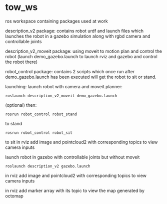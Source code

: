 # tow_ws
ros workspace containing packages used at work

description_v2 package: contains robot urdf and launch files which launches the robot in a gazebo simulation along with rgbd camera and controllable joints

description_v2_moveit package: using moveit to motion plan and control the robot (launch demo_gazebo.launch to launch rviz and gazebo and control the robot there)

robot_control package: contains 2 scripts which once run after demo_gazebo.launch has been executed will get the robot to sit or stand.

launching:
  launch robot with camera and moveit planner:
  
    roslaunch description_v2_moveit demo_gazebo.launch
    
(optional) then:

    rosrun robot_control robot_stand
to stand

    rosrun robot_control robot_sit
    
to sit
in rviz add image and pointcloud2 with corresponding topics to view camera inputs
    
launch robot in gazebo with controllable joints but without moveit 

    roslaunch description_v2 gazebo.launch
    
  in rviz add image and pointcloud2 with corresponding topics to view camera inputs
  
  in rviz add marker array with its topic to view the map generated by octomap
